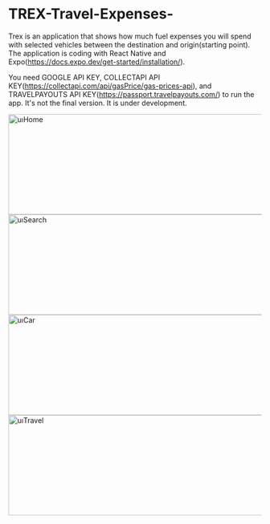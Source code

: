 # TREX-Travel-Expenses-

Trex is an application that shows how much fuel expenses you will spend with selected vehicles between the destination and origin(starting point). The application is coding with React Native and Expo(https://docs.expo.dev/get-started/installation/).

You need GOOGLE API KEY, COLLECTAPI API KEY(https://collectapi.com/api/gasPrice/gas-prices-api), and TRAVELPAYOUTS API KEY(https://passport.travelpayouts.com/) to run the app.
It's not the final version. It is under development.

<img src="https://github.com/tugcece/TREX-Travel-Expenses/assets/79104524/f3ed631f-d42c-4c36-a144-eda8f49da019" alt="uıHome" width="600" height="200">
<img src="https://github.com/tugcece/TREX-Travel-Expenses/assets/79104524/4a25a219-854e-4a8e-9baf-cac51f869449" alt="uıSearch" width="600" height="200">
<img src="https://github.com/tugcece/TREX-Travel-Expenses/assets/79104524/a16bc0b2-5652-4a92-9d4b-fdf0afaf2363" alt="uıCar" width="600" height="200">
<img src="https://github.com/tugcece/TREX-Travel-Expenses/assets/79104524/e2359e02-e119-4e05-ab05-6d572849c9ca" alt="uıTravel" width="600" height="200">


